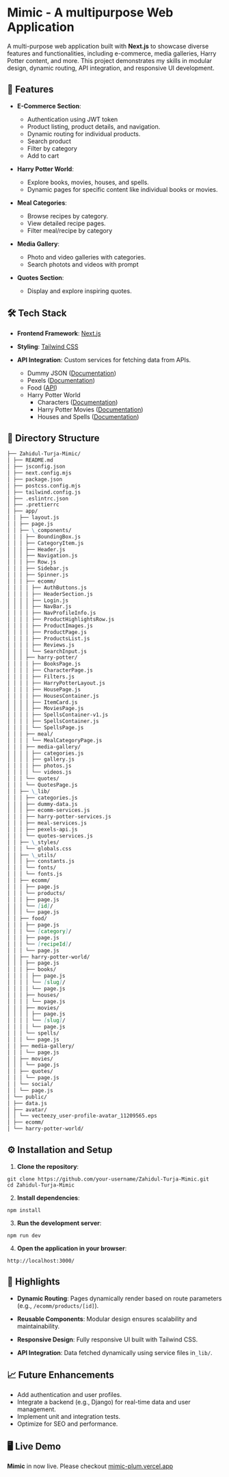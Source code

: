 # Mimic - A multipurpose Web Application

A multi-purpose web application built with **Next.js** to showcase diverse features and functionalities, including e-commerce, media galleries, Harry Potter content, and more. This project demonstrates my skills in modular design, dynamic routing, API integration, and responsive UI development.

## 🚀 Features

- **E-Commerce Section**:

  - Authentication using JWT token
  - Product listing, product details, and navigation.
  - Dynamic routing for individual products.
  - Search product
  - Filter by category
  - Add to cart

- **Harry Potter World**:

  - Explore books, movies, houses, and spells.
  - Dynamic pages for specific content like individual books or movies.

- **Meal Categories**:

  - Browse recipes by category.
  - View detailed recipe pages.
  - Filter meal/recipe by category

- **Media Gallery**:

  - Photo and video galleries with categories.
  - Search photots and videos with prompt

- **Quotes Section**:
  - Display and explore inspiring quotes.

## 🛠️ Tech Stack

- **Frontend Framework**: [Next.js](https://nextjs.org/)
- **Styling**: [Tailwind CSS](https://tailwindcss.com/)
- **API Integration**: Custom services for fetching data from APIs.

  - Dummy JSON ([Documentation](https://dummyjson.com/))
  - Pexels ([Documentation](https://www.pexels.com/api/documentation/))
  - Food ([API](https://www.themealdb.com/api.php))
  - Harry Potter World
    - Characters ([Documentation](https://hp-api.onrender.com/))
    - Harry Potter Movies ([Documentation](https://api.potterdb.com/v1/movies))
    - Houses and Spells ([Documentation](https://github.com/fedeperin/potterapi?tab=readme-ov-file))

## 📂 Directory Structure

```markdown
├── Zahidul-Turja-Mimic/
│ ├── README.md
│ ├── jsconfig.json
│ ├── next.config.mjs
│ ├── package.json
│ ├── postcss.config.mjs
│ ├── tailwind.config.js
│ ├── .eslintrc.json
│ ├── .prettierrc
│ ├── app/
│ │ ├── layout.js
│ │ ├── page.js
│ │ ├── \_components/
│ │ │ ├── BoundingBox.js
│ │ │ ├── CategoryItem.js
│ │ │ ├── Header.js
│ │ │ ├── Navigation.js
│ │ │ ├── Row.js
│ │ │ ├── Sidebar.js
│ │ │ ├── Spinner.js
│ │ │ ├── ecomm/
│ │ │ │ ├── AuthButtons.js
│ │ │ │ ├── HeaderSection.js
│ │ │ │ ├── Login.js
│ │ │ │ ├── NavBar.js
│ │ │ │ ├── NavProfileInfo.js
│ │ │ │ ├── ProductHighlightsRow.js
│ │ │ │ ├── ProductImages.js
│ │ │ │ ├── ProductPage.js
│ │ │ │ ├── ProductsList.js
│ │ │ │ ├── Reviews.js
│ │ │ │ └── SearchInput.js
│ │ │ ├── harry-potter/
│ │ │ │ ├── BooksPage.js
│ │ │ │ ├── CharacterPage.js
│ │ │ │ ├── Filters.js
│ │ │ │ ├── HarryPotterLayout.js
│ │ │ │ ├── HousePage.js
│ │ │ │ ├── HousesContainer.js
│ │ │ │ ├── ItemCard.js
│ │ │ │ ├── MoviesPage.js
│ │ │ │ ├── SpellsContainer-v1.js
│ │ │ │ ├── SpellsContainer.js
│ │ │ │ └── SpellsPage.js
│ │ │ ├── meal/
│ │ │ │ └── MealCategoryPage.js
│ │ │ ├── media-gallery/
│ │ │ │ ├── categories.js
│ │ │ │ ├── gallery.js
│ │ │ │ ├── photos.js
│ │ │ │ └── videos.js
│ │ │ └── quotes/
│ │ │ └── QuotesPage.js
│ │ ├── \_lib/
│ │ │ ├── categories.js
│ │ │ ├── dummy-data.js
│ │ │ ├── ecomm-services.js
│ │ │ ├── harry-potter-services.js
│ │ │ ├── meal-services.js
│ │ │ ├── pexels-api.js
│ │ │ └── quotes-services.js
│ │ ├── \_styles/
│ │ │ └── globals.css
│ │ ├── \_utils/
│ │ │ ├── constants.js
│ │ │ └── fonts/
│ │ │ └── fonts.js
│ │ ├── ecomm/
│ │ │ ├── page.js
│ │ │ └── products/
│ │ │ ├── page.js
│ │ │ └── [id]/
│ │ │ └── page.js
│ │ ├── food/
│ │ │ ├── page.js
│ │ │ └── [category]/
│ │ │ ├── page.js
│ │ │ └── [recipeId]/
│ │ │ └── page.js
│ │ ├── harry-potter-world/
│ │ │ ├── page.js
│ │ │ ├── books/
│ │ │ │ ├── page.js
│ │ │ │ └── [slug]/
│ │ │ │ └── page.js
│ │ │ ├── houses/
│ │ │ │ └── page.js
│ │ │ ├── movies/
│ │ │ │ ├── page.js
│ │ │ │ └── [slug]/
│ │ │ │ └── page.js
│ │ │ └── spells/
│ │ │ └── page.js
│ │ ├── media-gallery/
│ │ │ └── page.js
│ │ ├── movies/
│ │ │ └── page.js
│ │ ├── quotes/
│ │ │ └── page.js
│ │ └── social/
│ │ └── page.js
│ └── public/
│ ├── data.js
│ ├── avatar/
│ │ └── vecteezy_user-profile-avatar_11209565.eps
│ ├── ecomm/
│ └── harry-potter-world/
```

## ⚙️ Installation and Setup

1. **Clone the repository**:

```
git clone https://github.com/your-username/Zahidul-Turja-Mimic.git
cd Zahidul-Turja-Mimic
```

2. **Install dependencies**:

```
npm install
```

3. **Run the development server**:

```
npm run dev
```

4. **Open the application in your browser**:

```
http://localhost:3000/
```

## 🌟 Highlights

- **Dynamic Routing**:
  Pages dynamically render based on route parameters (e.g., `/ecomm/products/[id]`).

- **Reusable Components**:
  Modular design ensures scalability and maintainability.

- **Responsive Design**:
  Fully responsive UI built with Tailwind CSS.

- **API Integration**:
  Data fetched dynamically using service files in`_lib/`.

## 📈 Future Enhancements

- Add authentication and user profiles.
- Integrate a backend (e.g., Django) for real-time data and user management.
- Implement unit and integration tests.
- Optimize for SEO and performance.

## 🖥️ Live Demo

**Mimic** in now live. Please checkout [mimic-plum.vercel.app](https://mimic-plum.vercel.app/)
